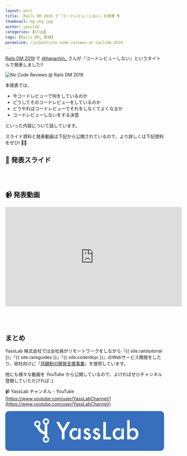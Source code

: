 ```yaml
---
layout: post
title:  Rails DM 2019 で『コードレビューしない』を発表 🎙
thumbnail: bg-sky.jpg
author: yasulab
categories: [blog]
tags: [Rails DM, 登壇]
permalink: /ja/posts/no-code-reviews-at-railsdm-2019
---
```


[Rails DM 2019](https://railsdm.github.io/) で [@hanachin_](https://twitter.com/hanachin_) さんが『コードレビューしない』というタイトルで発表しました‼️

![No Code Reviews @ Rails DM 2019](https://i.gyazo.com/00b935629662491bf5b575944991c680.jpg)

本発表では、

* 今コードレビューで何をしているのか
* どうしてそのコードレビューをしているのか
* どうやればコードレビューでそれをしなくてよくなるか
* コードレビューしないをする決意

といった内容について話しています。

スライド資料と発表動画は下記から公開されているので、より詳しくは下記資料をぜひ! 👀✨

## 📜 発表スライド

<div style="margin-bottom: 80px;">
  <script async class="speakerdeck-embed" data-id="f74eb8685f85480485577fe958b6fdca" data-ratio="1.77777777777778" src="//speakerdeck.com/assets/embed.js"></script>
</div>

## 📹 発表動画

<div class="video" style="margin-bottom: 80px;">
  <iframe width="560" height="315" src="https://www.youtube.com/embed/8OEnWnTASNU?rel=0&autoplay=0&showinfo=0&controls=1&fs=1&modestbranding=0" frameborder="0" allow="accelerometer; autoplay; encrypted-media; gyroscope; picture-in-picture" allowfullscreen></iframe>
</div>


## まとめ

YassLab 株式会社では全社員がリモートワークをしながら『{{ site.railstutorial }}』『{{ site.railsguides }}』『{{ site.coderdojo }}』のWebサービス開発をしたり、他社向けに『[月額制の開発支援事業](/ja/agile)』を提供しています。

他にも様々な動画を YouTube から公開しているので、よければぜひチャンネル登録していただければ ;)

📹 YassLab チャンネル - YouTube   
[https://www.youtube.com/user/YassLabChannel/](https://www.youtube.com/user/YassLabChannel/)

[![YassLab Inc.](/img/logos/800x200.png)](/)


